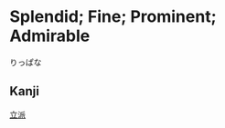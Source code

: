 # Splendid; Fine; Prominent; Admirable
りっぱな

## Kanji
[立](../Kanji/kanji-dict/立.md)[派](../Kanji/kanji-dict/派.md)